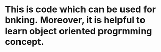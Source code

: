 # This is code which can be used for bnking. Moreover, it is helpful to learn object oriented progrmming concept.
